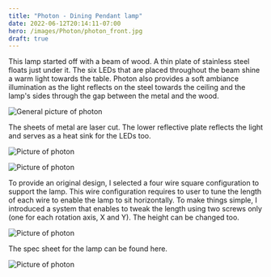 ```yaml
---
title: "Photon - Dining Pendant lamp"
date: 2022-06-12T20:14:11-07:00
hero: /images/Photon/photon_front.jpg
draft: true
---
```


This lamp started off with a beam of wood. A thin plate of stainless steel floats just under it. The six LEDs that are placed throughout the beam shine a warm light towards the table. Photon also provides a soft ambiance illumination as the light reflects on the steel towards the ceiling and the lamp's sides through the gap between the metal and the wood.

![General picture of photon](images/Photon/photon_general_34_top.jpg)

The sheets of metal are laser cut. The lower reflective plate reflects the light and serves as a heat sink for the LEDs too.

![Picture of photon](/images/Photon/photon_long_exposure.jpeg)

![Picture of photon](/images/Photon/photon_general_side.jpg)

To provide an original design, I selected a four wire square configuration to support the lamp. This wire configuration requires to user to tune the length of each wire to enable the lamp to sit horizontally. To make things simple, I introduced a system that enables to tweak the length using two screws only (one for each rotation axis, X and Y). The height can be changed too.

![Picture of photon](/images/Photon/photon_close_top_right.jpg)

The spec sheet for the lamp can be found here.

![Picture of photon](/images/Photon/photon_design.jpg)
